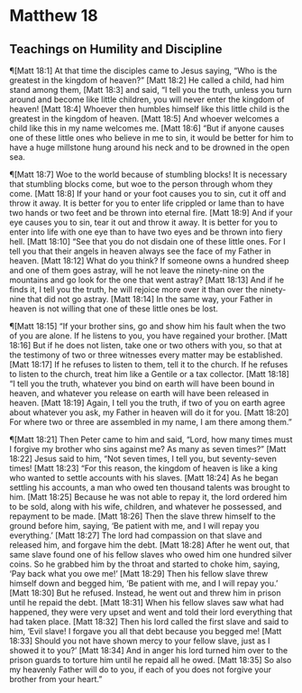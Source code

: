 # Matthew 18

## Teachings on Humility and Discipline
¶[Matt 18:1] At that time the disciples came to Jesus saying, “Who is the greatest in the kingdom of heaven?”
[Matt 18:2] He called a child, had him stand among them,
[Matt 18:3] and said, “I tell you the truth, unless you turn around and become like little children, you will never enter the kingdom of heaven!
[Matt 18:4] Whoever then humbles himself like this little child is the greatest in the kingdom of heaven.
[Matt 18:5] And whoever welcomes a child like this in my name welcomes me.
[Matt 18:6] “But if anyone causes one of these little ones who believe in me to sin, it would be better for him to have a huge millstone hung around his neck and to be drowned in the open sea.

¶[Matt 18:7] Woe to the world because of stumbling blocks! It is necessary that stumbling blocks come, but woe to the person through whom they come.
[Matt 18:8] If your hand or your foot causes you to sin, cut it off and throw it away. It is better for you to enter life crippled or lame than to have two hands or two feet and be thrown into eternal fire.
[Matt 18:9] And if your eye causes you to sin, tear it out and throw it away. It is better for you to enter into life with one eye than to have two eyes and be thrown into fiery hell.
[Matt 18:10] “See that you do not disdain one of these little ones. For I tell you that their angels in heaven always see the face of my Father in heaven.
[Matt 18:12] What do you think? If someone owns a hundred sheep and one of them goes astray, will he not leave the ninety-nine on the mountains and go look for the one that went astray?
[Matt 18:13] And if he finds it, I tell you the truth, he will rejoice more over it than over the ninety-nine that did not go astray.
[Matt 18:14] In the same way, your Father in heaven is not willing that one of these little ones be lost.

¶[Matt 18:15] “If your brother sins, go and show him his fault when the two of you are alone. If he listens to you, you have regained your brother.
[Matt 18:16] But if he does not listen, take one or two others with you, so that at the testimony of two or three witnesses every matter may be established.
[Matt 18:17] If he refuses to listen to them, tell it to the church. If he refuses to listen to the church, treat him like a Gentile or a tax collector.
[Matt 18:18] “I tell you the truth, whatever you bind on earth will have been bound in heaven, and whatever you release on earth will have been released in heaven.
[Matt 18:19] Again, I tell you the truth, if two of you on earth agree about whatever you ask, my Father in heaven will do it for you.
[Matt 18:20] For where two or three are assembled in my name, I am there among them.”

¶[Matt 18:21] Then Peter came to him and said, “Lord, how many times must I forgive my brother who sins against me? As many as seven times?”
[Matt 18:22] Jesus said to him, “Not seven times, I tell you, but seventy-seven times!
[Matt 18:23] “For this reason, the kingdom of heaven is like a king who wanted to settle accounts with his slaves.
[Matt 18:24] As he began settling his accounts, a man who owed ten thousand talents was brought to him.
[Matt 18:25] Because he was not able to repay it, the lord ordered him to be sold, along with his wife, children, and whatever he possessed, and repayment to be made.
[Matt 18:26] Then the slave threw himself to the ground before him, saying, ‘Be patient with me, and I will repay you everything.’
[Matt 18:27] The lord had compassion on that slave and released him, and forgave him the debt.
[Matt 18:28] After he went out, that same slave found one of his fellow slaves who owed him one hundred silver coins. So he grabbed him by the throat and started to choke him, saying, ‘Pay back what you owe me!’
[Matt 18:29] Then his fellow slave threw himself down and begged him, ‘Be patient with me, and I will repay you.’
[Matt 18:30] But he refused. Instead, he went out and threw him in prison until he repaid the debt.
[Matt 18:31] When his fellow slaves saw what had happened, they were very upset and went and told their lord everything that had taken place.
[Matt 18:32] Then his lord called the first slave and said to him, ‘Evil slave! I forgave you all that debt because you begged me!
[Matt 18:33] Should you not have shown mercy to your fellow slave, just as I showed it to you?’
[Matt 18:34] And in anger his lord turned him over to the prison guards to torture him until he repaid all he owed.
[Matt 18:35] So also my heavenly Father will do to you, if each of you does not forgive your brother from your heart.”
